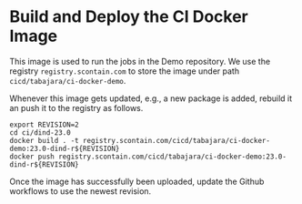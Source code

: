 # Build and Deploy the CI Docker Image

This image is used to run the jobs in the Demo repository.
We use the registry `registry.scontain.com` to store the image under path `cicd/tabajara/ci-docker-demo`.

Whenever this image gets updated, e.g., a new package is added, rebuild it an push it to the registry as follows.

```console
export REVISION=2
cd ci/dind-23.0
docker build . -t registry.scontain.com/cicd/tabajara/ci-docker-demo:23.0-dind-r${REVISION}
docker push registry.scontain.com/cicd/tabajara/ci-docker-demo:23.0-dind-r${REVISION}
```

Once the image has successfully been uploaded, update the Github workflows to use the newest revision.
